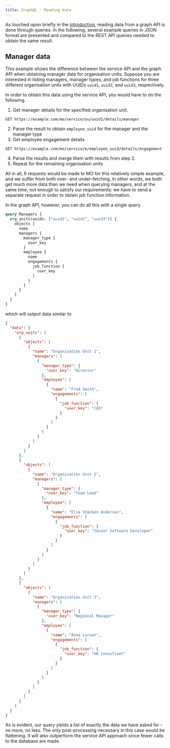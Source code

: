 ```yaml
---
title: GraphQL - Reading data
---
```


As touched upon briefly in the [introduction](intro.md#quickstart), reading data from a graph API is done through queries. In the following, several example queries in JSON format are presented and compared to the REST API queries needed to obtain the same result.

## Manager data
This example shows the difference between the service API and the graph API when obtaining manager data for organisation units.
Suppose you are interested in listing managers, manager types, and job functions for three different organisation units with UUIDs `uuid1`, `uuid2`, and `uuid3`, respectively.

In order to obtain this data using the service API, you would have to do the following.

1. Get manager details for the specified organisation unit.
```
GET https://example.com/mo/service/ou/uuid1/details/manager
```
2. Parse the result to obtain `employee_uuid` for the manager and the manager type
3. Get employee engagement details
```
GET https://example.com/mo/service/e/employee_uuid/details/engagement
```
4. Parse the results and merge them with results from step 2.
5. Repeat for the remaining organisation units

All in all, 6 requests would be made to MO for this relatively simple example, and we suffer from both over- and under-fetching. In other words, we both get much more data than we need when querying managers, and at the same time, not enough to satisfy our requirements: we have to send a separate request in order to obtain job function information.

In the graph API, however, you can do all this with a single query

```graphql
query Managers {
  org_units(uuids: ["uuid1", "uuid2", "uuid3"]) {
    objects [
      name
      managers {
        manager_type {
          user_key
        }
        employee {
          name
          engagements {
            job_function {
              user_key
            }
          }
        }
      }
    ]
  }
}
```
which will output data similar to

```json
{
  "data": {
    "org_units": [
      {
        "objects": [
          {
            "name": "Organisation Unit 1",
            "managers": [
              {
                "manager_type": {
                  "user_key": "Director"
                },
                "employee": [
                  {
                    "name": "Fred Smith",
                    "engagements": [
                      {
                        "job_function": {
                          "user_key": "CEO"
                        }
                      }
                    ]
                  }
                ]
              }
            ]
          }
        ]
      },
      {
        "objects": [
          {
            "name": "Organisation Unit 2",
            "managers": [
              {
                "manager_type": {
                  "user_key": "Team Lead"
                },
                "employee": [
                  {
                    "name": "Elsa Støcken Andersen",
                    "engagements": [
                      {
                        "job_function": {
                          "user_key": "Senior Software Developer"
                        }
                      }
                    ]
                  }
                ]
              }
            ]
          }
        ]
      },
      {
        "objects": [
          {
            "name": "Organisation Unit 3",
            "managers": [
              {
                "manager_type": {
                  "user_key": "Regional Manager"
                },
                "employee": [
                  {
                    "name": "Anna Larsen",
                    "engagements": [
                      {
                        "job_function": {
                          "user_key": "HR Consultant"
                        }
                      }
                    ]
                  }
                ]
              }
            ]
          }
        ]
      }
    ]
  }
}
```

As is evident, our query yields a list of exactly the data we have asked for - no more, no less. The only post-processing necessary in this case would be flattening. It will also outperform the service API approach since fewer calls to the database are made.
